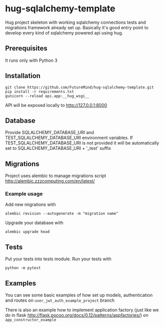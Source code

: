 hug-sqlalchemy-template
=======================

Hug project skeleton with working sqlalchemy connections tests and migrations framework already set up.
Basically it's good entry point to develop every kind of sqlalchemy powered api using hug.

## Prerequisites
It runs only with Python 3

## Installation
```
git clone https://github.com/FutureMind/hug-sqlalchemy-template.git
pip install -r requirements.txt
gunicorn --reload api.app:__hug_wsgi__
```
API will be exposed locally to http://127.0.0.1:8000

## Database
Provide SQLALCHEMY_DATABASE_URI and TEST_SQLALCHEMY_DATABASE_URI environment variables.
If TEST_SQLALCHEMY_DATABASE_URI is not provided it will be automatically set to SQLALCHEMY_DATABASE_URI + '_test' suffix

## Migrations
Project uses alembic to manage migrations script
http://alembic.zzzcomputing.com/en/latest/

### Example usage 
Add new migrations with
```
alembic revision --autogenerate -m "migration name"
```
Upgrade your database with
```
alembic upgrade head
```

## Tests
Put your tests into tests module.
Run your tests with
```
python -m pytest
```

## Examples
You can see some basic examples of how set up models, authentication and routes on `user_jwt_auth_example_project` branch

There is also an example how to implement application factory (just like we do in flask http://flask.pocoo.org/docs/0.12/patterns/appfactories/) on `app_constructor_example`
